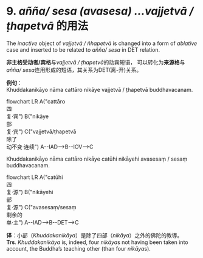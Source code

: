 # 9. *añña/ sesa (avasesa) ...vajjetvā / ṭhapetvā* 的用法
The *inactive* object of *vajjetvā / ñhapetvā* is changed into a form of *ablative* case and inserted to be related to *añña/ sesa* in DET relation. 

**非主格受动者/宾格**与*vajjetvā / ṭhapetvā*的动宾短语，
可以转化为**来源格**与*añña/ sesa*连用形成的短语，其关系为DET(离-开)关系。

**例句**：<br>
Khuddakanikāyo nāma cattāro nikāye vajjetvā / ṭhapetvā buddhavacanam.<br>
<div class="mermaid">
flowchart LR
A("cattāro<br>四<br>复·宾")
B("nikāye<br>部<br>复·宾")
C("vajjetvā/ṭhapetvā<br>除了<br>动不变·连续")
A--IAD-->B--IOV-->C
</div>

Khuddakanikāyo nāma cattāro nikāye catūhi nikāyehi avasesaṃ / sesaṃ buddhavacanam.
<div class="mermaid">
flowchart LR
A("catūhi<br>四<br>复·源")
B("nikāyehi<br>部<br>复·源")
C("avasesaṃ/sesaṃ<br>剩余的<br>单·主")
A--IAD-->B--DET-->C
</div>

**译**：小部（*Khuddakanikāya*）是除了四部（*nikāya*）之外的佛陀的教導。<br>
**Trs**. *Khuddakanikāya* is, indeed, four *nikāya*s not having been taken into account, the Buddha’s teaching other (than four *nikāya*s). 